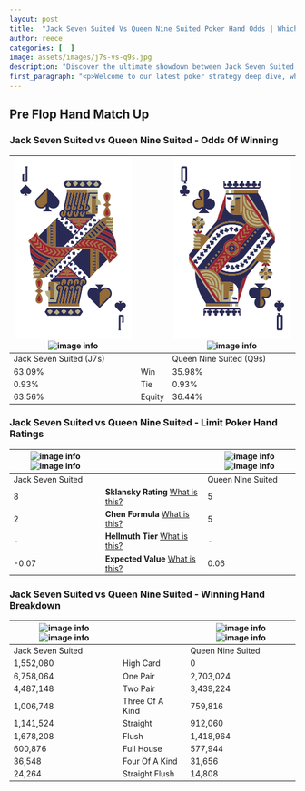 ```yaml
---
layout: post
title:  "Jack Seven Suited Vs Queen Nine Suited Poker Hand Odds | Which Is The Better Hand In Poker? A Complete Guide"
author: reece
categories: [  ]
image: assets/images/j7s-vs-q9s.jpg
description: "Discover the ultimate showdown between Jack Seven Suited and Queen Nine Suited in poker! Uncover the odds, strategies, and scenarios where one hand triumphs over the other. Get ready to up your poker game with this thrilling analysis."
first_paragraph: "<p>Welcome to our latest poker strategy deep dive, where we're pitting two distinct hands against each other in a high-stakes showdown: Jack Seven Suited vs Queen Nine Suited.</p><p>In the dynamic world of poker, every decision counts, and knowing which hand holds the upper hand is key to your success at the table.</p><p>In this article, we'll dissect these two hands, explore the scenarios where one dominates the other, and equip you with the knowledge to make strategic choices that can tip the odds in your favor.</p><p>Get ready to unravel the intriguing dynamics of these poker hands and elevate your game to new heights.</p>"
---
```




[comment]: # (sp0)

## Pre Flop Hand Match Up

<div class="table hand-ratings" markdown="1"> 



### Jack Seven Suited vs Queen Nine Suited - Odds Of Winning


    
| ![image info](assets/images/hand1/j.png) ![image info](assets/images/hand1/7s.png) |  | ![image info](assets/images/hand2/q.png) ![image info](assets/images/hand2/9s.png) |
| -------- | -------- | -------- |
| Jack Seven Suited (J7s) |  | Queen Nine Suited (Q9s) |
| 63.09% | Win | 35.98% |
| 0.93% | Tie | 0.93% |
| 63.56% | Equity | 36.44% |




[comment]: # (sp1)



### Jack Seven Suited vs Queen Nine Suited - Limit Poker Hand Ratings


    
| ![image info](https://www.riverpairs.com/assets/images/hand1/j.png) ![image info](https://www.riverpairs.com/assets/images/hand1/7s.png) |  | ![image info](https://www.riverpairs.com/assets/images/hand2/q.png) ![image info](https://www.riverpairs.com/assets/images/hand2/9s.png) |
| -------- | -------- | -------- |
| Jack Seven Suited |  | Queen Nine Suited |
| 8 | **Sklansky Rating** [What is this?](/sklansky-rating-explained) | 5 |
| 2 | **Chen Formula** [What is this?](/chen-formula-explained) | 5 |
| - | **Hellmuth Tier** [What is this?](/Hellmuth-tier-explained) | - |
| -0.07 | **Expected Value** [What is this?](/expected-value-explained) | 0.06 |




[comment]: # (sp2)



### Jack Seven Suited vs Queen Nine Suited - Winning Hand Breakdown


    
| ![image info](https://www.riverpairs.com/assets/images/hand1/j.png) ![image info](https://www.riverpairs.com/assets/images/hand1/7s.png) |  | ![image info](https://www.riverpairs.com/assets/images/hand2/q.png) ![image info](https://www.riverpairs.com/assets/images/hand2/9s.png) |
| -------- | -------- | -------- |
| Jack Seven Suited |  | Queen Nine Suited |
| 1,552,080 | High Card | 0 |
| 6,758,064 | One Pair | 2,703,024 |
| 4,487,148 | Two Pair | 3,439,224 |
| 1,006,748 | Three Of A Kind | 759,816 |
| 1,141,524 | Straight | 912,060 |
| 1,678,208 | Flush | 1,418,964 |
| 600,876 | Full House | 577,944 |
| 36,548 | Four Of A Kind | 31,656 |
| 24,264 | Straight Flush | 14,808 |




[comment]: # (sp3)



</div>

[comment]: # (sp4)



[comment]: # (sp5)

